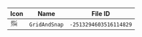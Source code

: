 | Icon | Name | File ID |
| ---  | ---  | ---     |
| ![](GridAndSnap.png) | `GridAndSnap` | `-2513294603516114829` |
